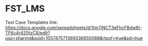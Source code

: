 # FST_LMS

Test Case Templates link:
https://docs.google.com/spreadsheets/d/1tm7jNCT3eFhcFBdw8I-TFKc4r420tzC8/edit?usp=sharing&ouid=105747571369336850088&rtpof=true&sd=true
